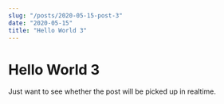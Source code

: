 ```yaml
---
slug: "/posts/2020-05-15-post-3"
date: "2020-05-15"
title: "Hello World 3"
---
```


# Hello World 3

Just want to see whether the post will be picked up in realtime.
